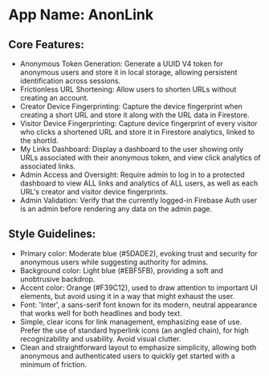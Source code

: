 # **App Name**: AnonLink

## Core Features:

- Anonymous Token Generation: Generate a UUID V4 token for anonymous users and store it in local storage, allowing persistent identification across sessions.
- Frictionless URL Shortening: Allow users to shorten URLs without creating an account.
- Creator Device Fingerprinting: Capture the device fingerprint when creating a short URL and store it along with the URL data in Firestore.
- Visitor Device Fingerprinting: Capture device fingerprint of every visitor who clicks a shortened URL and store it in Firestore analytics, linked to the shortId.
- My Links Dashboard: Display a dashboard to the user showing only URLs associated with their anonymous token, and view click analytics of associated links.
- Admin Access and Oversight: Require admin to log in to a protected dashboard to view ALL links and analytics of ALL users, as well as each URL's creator and visitor device fingerprints.
- Admin Validation: Verify that the currently logged-in Firebase Auth user is an admin before rendering any data on the admin page.

## Style Guidelines:

- Primary color: Moderate blue (#5DADE2), evoking trust and security for anonymous users while suggesting authority for admins.
- Background color: Light blue (#EBF5FB), providing a soft and unobtrusive backdrop.
- Accent color: Orange (#F39C12), used to draw attention to important UI elements, but avoid using it in a way that might exhaust the user.
- Font: 'Inter', a sans-serif font known for its modern, neutral appearance that works well for both headlines and body text.
- Simple, clear icons for link management, emphasizing ease of use. Prefer the use of standard hyperlink icons (an angled chain), for high recognizability and usability. Avoid visual clutter.
- Clean and straightforward layout to emphasize simplicity, allowing both anonymous and authenticated users to quickly get started with a minimum of friction.
